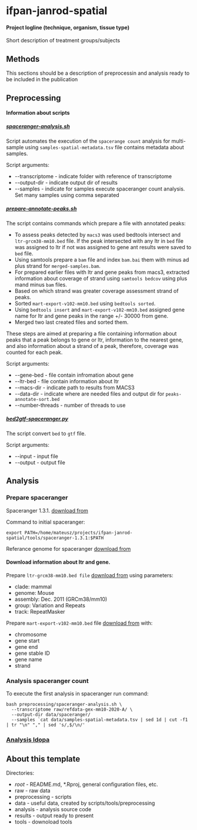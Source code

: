 # ifpan-janrod-spatial

#### Project logline (technique, organism, tissue type)
Short description of treatment groups/subjects


## Methods
This sections should be a description of preprocessin and analysis ready to be included in the publication


## Preprocessing
#### Information about scripts
##### [spaceranger-analysis.sh](https://github.com/ippas/ifpan-janrod-spatial/blob/master/preprocessing/spaceranger-analysis.sh)
Script automates the execution of the `spacerange count` analysis for multi-sample using `samples-spatial-metadata.tsv` file contains metadata about samples.

Script arguments:
- -\-transcriptome - indicate folder with reference of transcriptome
- -\-output-dir - indicate output dir of results
- -\-samples - indicate for samples execute spaceranger count analysis. Set many samples using comma separated

##### [prepare-annotate-peaks.sh](https://github.com/ippas/ifpan-janrod-spatial/blob/master/preprocessing/prepare-annotate-peaks.sh) 
The script contains commands which prepare a file with annotated peaks:
 - To assess peaks detected by `macs3` was used bedtools intersect and `ltr-grcm38-mm10.bed` file. If the peak intersected with any ltr in `bed` file was assigned to ltr if not was assigned to gene ant results were saved to `bed` file. 
 - Using samtools prepare a `bam` file and index `bam.bai` them with minus ad plus strand for `merged-samples.bam`.
 - For prepared earlier files with ltr and gene peaks from macs3, extracted information about coverage of strand using `samtools bedcov` using plus mand minus `bam` files. 
 - Based on which strand was greater coverage assessment strand of peaks.
 - Sorted `mart-export-v102-mm10.bed` using `bedtools sorted`.
 - Using `bedtools insert` and `mart-export-v102-mm10.bed` assigned gene name for ltr and gene peaks in the range +/- 30000 from gene.
 - Merged two last created files and sorted them.
 
These steps are aimed at preparing a file containing information about peaks that a peak belongs to gene or ltr, information to the nearest gene, and also information about a strand of a peak, therefore, coverage was counted for each peak.

Script arguments:
  - -\-gene-bed - file contain infromation about gene
  - -\-ltr-bed - file contain information about ltr
  - -\-macs-dir - indicate path to results from MACS3
  - -\-data-dir	- indicate where are needed files and output dir for `peaks-annotate-sort.bed`
  - -\-number-threads - number of threads to use 

##### [bed2gtf-spaceranger.py](https://github.com/ippas/ifpan-janrod-spatial/blob/master/preprocessing/bed2gtf-spaceranger.py)
The script convert `bed` to `gtf` file.

Script arguments:
  -  -\-input - input file
  - -\-output - output file 

## Analysis
### Prepare spaceranger

Spaceranger 1.3.1. [download from](https://support.10xgenomics.com/spatial-gene-expression/software/pipelines/latest/installation)

Command to initial spaceranger:
```
export PATH=/home/mateusz/projects/ifpan-janrod-spatial/tools/spaceranger-1.3.1:$PATH
```

Referance genome for spaceranger [download from](https://support.10xgenomics.com/spatial-gene-expression/software/pipelines/latest/installation)

#### Download information about ltr and gene. 
Prepare `ltr-grcm38-mm10.bed file` [download from](http://genome.ucsc.edu/cgi-bin/hgTables?hgsid=1285659565_Hc0UpfZ6D2O5aH8QfBBNIGYqANc9&clade=mammal&org=Mouse&db=mm10&hgta_group=varRep&hgta_track=joinedRmsk&hgta_table=0&hgta_regionType=genome&position=chr12%3A56%2C694%2C976-56%2C714%2C605&hgta_outputType=primaryTable&hgta_outFileName=) using parameters:
 -  clade: mammal
 - genome: Mouse
 - assembly: Dec. 2011 (GRCm38/mm10)
 - group: Variation and Repeats
 - track: RepeatMasker

Prepare `mart-export-v102-mm10.bed` file [download from](http://nov2020.archive.ensembl.org/biomart/martview/41fc32d9a3d3d980eaf9f536c5256275) with:
 - chromosome
 - gene start
 - gene end
 - gene stable ID
 - gene name
 - strand

### Analysis spaceranger count

To execute the first analysis in spaceranger run command:
```
bash preprocessing/spaceranger-analysis.sh \
  --transcriptome raw/refdata-gex-mm10-2020-A/ \
  --output-dir data/spaceranger/
  --samples `cat data/samples-spatial-metadata.tsv | sed 1d | cut -f1 | tr "\n" "," | sed 's/,$/\n/'
```

### [Analysis ldopa](https://github.com/ippas/ifpan-janrod-spatial/blob/master/analysis/analysis-ldopa.md)




## About this template
Directories:
- _root_ - README.md, *.Rproj, general configuration files, etc.
- raw - raw data
- preprocessing - scripts
- data - useful data, created by scripts/tools/preprocessing
- analysis - analysis source code
- results - output ready to present
- tools - downoload tools

